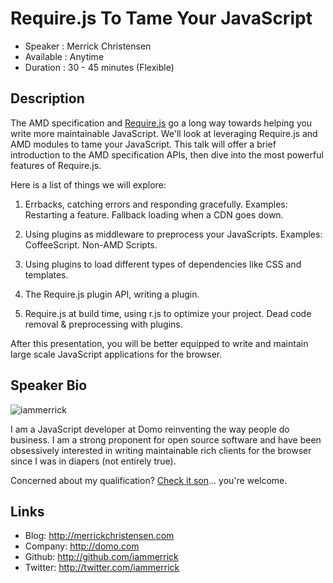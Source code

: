 Require.js To Tame Your JavaScript
==================================

* Speaker   : Merrick Christensen
* Available : Anytime
* Duration  : 30 - 45 minutes (Flexible)

Description
-----------

The AMD specification and [Require.js](http://requirejs.org) go a long way towards helping you write more maintainable JavaScript. We'll look at leveraging Require.js and AMD modules to tame your JavaScript. This talk will offer a brief introduction to the AMD specification APIs, then dive into the most powerful features of Require.js. 

Here is a list of things we will explore:

1. Errbacks, catching errors and responding gracefully. Examples: Restarting a feature. Fallback loading when a CDN goes down.

2. Using plugins as middleware to preprocess your JavaScripts. Examples: CoffeeScript. Non-AMD Scripts.

3. Using plugins to load different types of dependencies like CSS and templates.

4. The Require.js plugin API, writing a plugin.

5. Require.js at build time, using r.js to optimize your project. Dead code removal & preprocessing with plugins.

After this presentation, you will be better equipped to write and maintain large scale JavaScript applications for the browser.


Speaker Bio
-----------

![iammerrick](https://raw.github.com/iammerrick/cascadiajs.github.com/master/proposal/images/iammerrick.png)

I am a JavaScript developer at Domo reinventing the way people do business. I am a strong proponent for open source software and have been obsessively interested in writing maintainable rich clients for the browser since I was in diapers (not entirely true). 

Concerned about my qualification? [Check it son](http://merrickchristensen.com/work.html)... you're welcome.


Links
-----

* Blog: http://merrickchristensen.com
* Company: http://domo.com
* Github: http://github.com/iammerrick
* Twitter: http://twitter.com/iammerrick